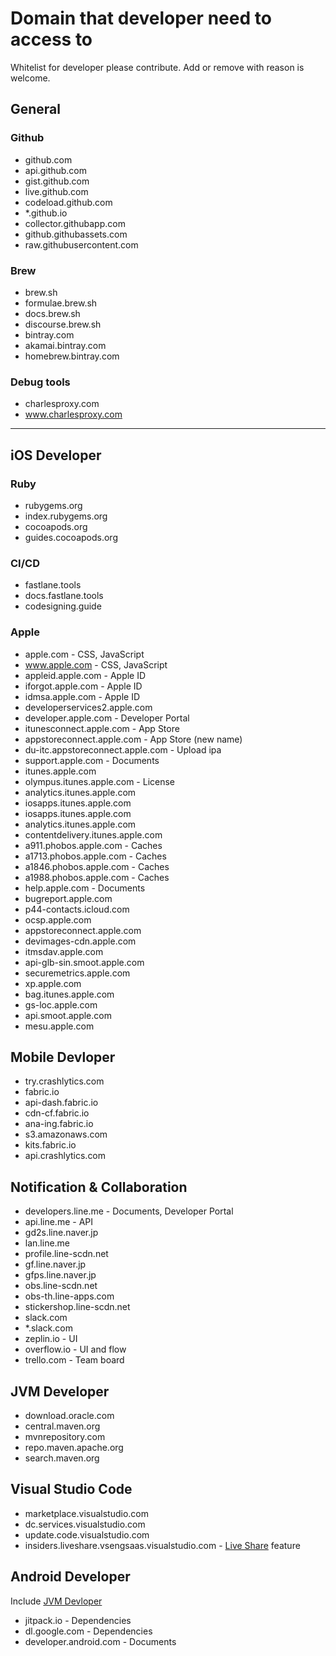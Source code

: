 # Domain that developer need to access to

Whitelist for developer please contribute. Add or remove with reason is welcome.

## General

### Github

- github.com
- api.github.com
- gist.github.com
- live.github.com
- codeload.github.com
- *.github.io
- collector.githubapp.com
- github.githubassets.com
- raw.githubusercontent.com

### Brew

- brew.sh
- formulae.brew.sh
- docs.brew.sh
- discourse.brew.sh
- bintray.com
- akamai.bintray.com
- homebrew.bintray.com

### Debug tools

- charlesproxy.com
- www.charlesproxy.com

---

## iOS Developer

### Ruby

- rubygems.org
- index.rubygems.org
- cocoapods.org
- guides.cocoapods.org

### CI/CD

- fastlane.tools
- docs.fastlane.tools
- codesigning.guide

### Apple

- apple.com - CSS, JavaScript
- www.apple.com - CSS, JavaScript
- appleid.apple.com - Apple ID
- iforgot.apple.com - Apple ID
- idmsa.apple.com - Apple ID
- developerservices2.apple.com
- developer.apple.com - Developer Portal
- itunesconnect.apple.com - App Store
- appstoreconnect.apple.com - App Store (new name)
- du-itc.appstoreconnect.apple.com - Upload ipa
- support.apple.com - Documents
- itunes.apple.com
- olympus.itunes.apple.com - License
- analytics.itunes.apple.com
- iosapps.itunes.apple.com
- iosapps.itunes.apple.com
- analytics.itunes.apple.com
- contentdelivery.itunes.apple.com
- a911.phobos.apple.com - Caches
- a1713.phobos.apple.com - Caches
- a1846.phobos.apple.com - Caches
- a1988.phobos.apple.com - Caches
- help.apple.com - Documents
- bugreport.apple.com
- p44-contacts.icloud.com
- ocsp.apple.com
- appstoreconnect.apple.com
- devimages-cdn.apple.com
- itmsdav.apple.com
- api-glb-sin.smoot.apple.com
- securemetrics.apple.com
- xp.apple.com
- bag.itunes.apple.com
- gs-loc.apple.com
- api.smoot.apple.com
- mesu.apple.com

## Mobile Devloper

- try.crashlytics.com
- fabric.io
- api-dash.fabric.io
- cdn-cf.fabric.io
- ana-ing.fabric.io
- s3.amazonaws.com
- kits.fabric.io
- api.crashlytics.com

## Notification & Collaboration

- developers.line.me - Documents, Developer Portal
- api.line.me - API
- gd2s.line.naver.jp
- lan.line.me
- profile.line-scdn.net
- gf.line.naver.jp
- gfps.line.naver.jp
- obs.line-scdn.net
- obs-th.line-apps.com
- stickershop.line-scdn.net
- slack.com
- *.slack.com
- zeplin.io - UI
- overflow.io - UI and flow
- trello.com - Team board

## JVM Developer

- download.oracle.com
- central.maven.org
- mvnrepository.com
- repo.maven.apache.org
- search.maven.org

## Visual Studio Code

- marketplace.visualstudio.com
- dc.services.visualstudio.com
- update.code.visualstudio.com
- insiders.liveshare.vsengsaas.visualstudio.com - [Live Share](https://visualstudio.microsoft.com/services/live-share/) feature

## Android Developer

Include [JVM Devloper](#jvm-developer)

- jitpack.io - Dependencies
- dl.google.com - Dependencies
- developer.android.com - Documents